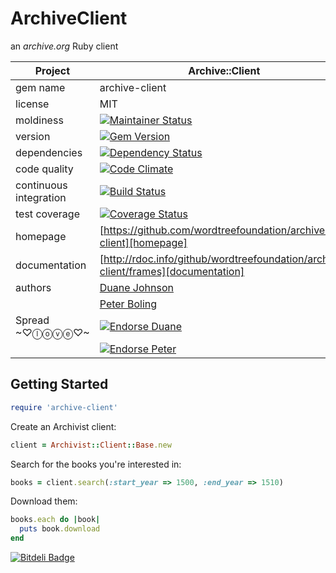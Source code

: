 ArchiveClient
=========

an *archive.org* Ruby client

| Project                 |  Archive::Client    |
|------------------------ | ----------------- |
| gem name                |  archive-client   |
| license                 |  MIT              |
| moldiness               |  [![Maintainer Status](http://stillmaintained.com/wordtreefoundation/archive-client.png)](http://stillmaintained.com/wordtreefoundation/archive-client) |
| version                 |  [![Gem Version](https://badge.fury.io/rb/archive-client.png)](http://badge.fury.io/rb/archive-client) |
| dependencies            |  [![Dependency Status](https://gemnasium.com/wordtreefoundation/archive-client.png)](https://gemnasium.com/wordtreefoundation/archive-client) |
| code quality            |  [![Code Climate](https://codeclimate.com/github/wordtreefoundation/archive-client.png)](https://codeclimate.com/github/wordtreefoundation/archive-client) |
| continuous integration  |  [![Build Status](https://secure.travis-ci.org/wordtreefoundation/archive-client.png?branch=master)](https://travis-ci.org/wordtreefoundation/archive-client) |
| test coverage           |  [![Coverage Status](https://coveralls.io/repos/wordtreefoundation/archive-client/badge.png)](https://coveralls.io/r/wordtreefoundation/archive-client) |
| homepage                |  [https://github.com/wordtreefoundation/archive-client][homepage] |
| documentation           |  [http://rdoc.info/github/wordtreefoundation/archive-client/frames][documentation] |
| authors                 |  [Duane Johnson](https://coderbits.com/canadaduane) |
|                         |  [Peter Boling](https://coderbits.com/pboling) |
| Spread ~♡ⓛⓞⓥⓔ♡~      |  [![Endorse Duane](https://api.coderwall.com/canadaduane/endorsecount.png)](http://coderwall.com/canadaduane) |
|                         |  [![Endorse Peter](https://api.coderwall.com/pboling/endorsecount.png)](http://coderwall.com/pboling) |


Getting Started
---------------

```ruby
require 'archive-client'
```

Create an Archivist client:
```ruby
client = Archivist::Client::Base.new
```

Search for the books you're interested in:
```ruby
books = client.search(:start_year => 1500, :end_year => 1510)
```

Download them:
```ruby
books.each do |book|
  puts book.download
end
```

[![Bitdeli Badge](https://d2weczhvl823v0.cloudfront.net/wordtreefoundation/archive-client/trend.png)](https://bitdeli.com/free "Bitdeli Badge")

